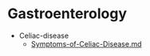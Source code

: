 
# Gastroenterology

- Celiac-disease
  - [Symptoms-of-Celiac-Disease.md](./Symptoms-of-Celiac-Disease.md)
